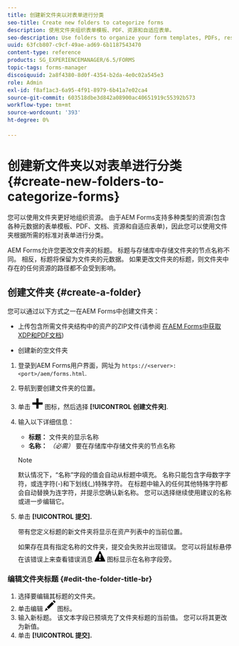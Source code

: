 ```yaml
---
title: 创建新文件夹以对表单进行分类
seo-title: Create new folders to categorize forms
description: 使用文件夹组织表单模板、PDF、资源和自适应表单。
seo-description: Use folders to organize your form templates, PDFs, resources, and adaptive forms.
uuid: 63fcb807-c9cf-49ae-ad69-6b1187543470
content-type: reference
products: SG_EXPERIENCEMANAGER/6.5/FORMS
topic-tags: forms-manager
discoiquuid: 2a8f4380-8d0f-4354-b2da-4e0c02a545e3
role: Admin
exl-id: f8af1ac3-6a95-4f91-8979-6b41a7e02ca4
source-git-commit: 603518dbe3d842a08900ac40651919c55392b573
workflow-type: tm+mt
source-wordcount: '393'
ht-degree: 0%

---
```


# 创建新文件夹以对表单进行分类 {#create-new-folders-to-categorize-forms}

您可以使用文件夹更好地组织资源。 由于AEM Forms支持多种类型的资源(包含各种元数据的表单模板、PDF、文档、资源和自适应表单)，因此您可以使用文件夹根据所需的标准对表单进行分类。

AEM Forms允许您更改文件夹的标题。 标题与存储库中存储文件夹的节点名称不同。 相反，标题将保留为文件夹的元数据。 如果更改文件夹的标题，则文件夹中存在的任何资源的路径都不会受到影响。

## 创建文件夹 {#create-a-folder}

您可以通过以下方式之一在AEM Forms中创建文件夹：

* 上传包含所需文件夹结构中的资产的ZIP文件(请参阅 [在AEM Forms中获取XDP和PDF文档](/help/forms/using/get-xdp-pdf-documents-aem.md))

* 创建新的空文件夹

1. 登录到AEM Forms用户界面，网址为 `https://<server>:<port>/aem/forms.html`.
1. 导航到要创建文件夹的位置。
1. 单击 ![aem6forms_add](assets/aem6forms_add.png) 图标，然后选择 **[!UICONTROL 创建文件夹]**.

1. 输入以下详细信息：

   * **标题：** 文件夹的显示名称
   * **名称：** *（必需）* 要在存储库中存储文件夹的节点名称

   >[!NOTE]
   >
   >默认情况下，“名称”字段的值会自动从标题中填充。 名称只能包含字母数字字符，或连字符(-)和下划线(_)特殊字符。 在标题中输入的任何其他特殊字符都会自动替换为连字符，并提示您确认新名称。 您可以选择继续使用建议的名称或进一步编辑它。

1. 单击 **[!UICONTROL 提交].**

   带有您定义标题的新文件夹将显示在资产列表中的当前位置。

   如果存在具有指定名称的文件夹，提交会失败并出现错误。 您可以将鼠标悬停在该错误上来查看错误消息 ![aem6forms_error_alert](assets/aem6forms_error_alert.png) 图标显示在名称字段旁。

### 编辑文件夹标题 {#edit-the-folder-title-br}

1. 选择要编辑其标题的文件夹。
1. 单击编辑 ![aem6forms_edit](assets/aem6forms_edit.png) 图标。
1. 输入新标题。 该文本字段已预填充了文件夹标题的当前值。 您可以将其更改为新值。
1. 单击 **[!UICONTROL 提交].**
